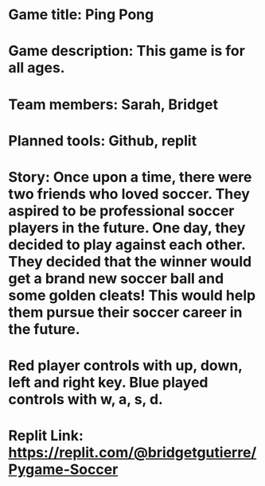 # Game title: Ping Pong

# Game description: This game is for all ages.

# Team members: Sarah, Bridget

# Planned tools: Github, replit

# Story: Once upon a time, there were two friends who loved soccer. They aspired to be professional soccer players in the future. One day, they decided to play against each other. They decided that the winner would get a brand new soccer ball and some golden cleats! This would help them pursue their soccer career in the future.
# Red player controls with up, down, left and right key. Blue  played controls with w, a, s, d.
# Replit Link: https://replit.com/@bridgetgutierre/Pygame-Soccer

